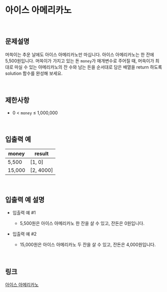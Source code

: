 # 아이스 아메리카노

<br>

## 문제설명
머쓱이는 추운 날에도 아이스 아메리카노만 마십니다. 아이스 아메리카노는 한 잔에 5,500원입니다. 머쓱이가 가지고 있는 돈 `money`가 매개변수로 주어질 때, 머쓱이가 최대로 마실 수 있는 아메리카노의 잔 수와 남는 돈을 순서대로 담은 배열을 return 하도록 solution 함수를 완성해 보세요.

<br>

## 제한사항
- 0 < `money` ≤ 1,000,000

<br>

## 입출력 예
| money | result |
|---|---|
| 5,500 | [1, 0] |
| 15,000 | [2, 4000] |

<br>

## 입출력 예 설명
- 입출력 예 #1
    - 5,500원은 아이스 아메리카노 한 잔을 살 수 있고, 잔돈은 0원입니다.

- 입출력 예 #2
    - 15,000원은 아이스 아메리카노 두 잔을 살 수 있고, 잔돈은 4,000원입니다.

<br>

## 링크
[아이스 아메리카노](https://school.programmers.co.kr/learn/courses/30/lessons/120819)
